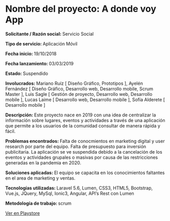 <h1>Nombre del proyecto: A donde voy App</h1>
<p><b>Solicitante / Razón social: </b> Servicio Social</p>
<p><b>Tipo de servicio: </b> Aplicación Móvil
<p><b>Fecha inicio: </b> 19/10/2018	</p>
<p><b>  Fecha lanzamiento: </b> 03/03/2019  </p>
<p><b> Estado: </b> Suspendido </p>
  <p><b> Involucrados: </b> Mariano Ruíz [ Diseño Gráfico, Prototipos ], Ayelén Fernández [ Diseño Gráfico, Desarrollo web, Desarrollo mobile, Scrum Master ], Luis Sagle [ Gestión de proyecto, Desarrollo web, Desarrollo mobile ], Lucas Laime [ Desarrollo web, Desarrollo mobile ], Sofía Alderete [ Desarrollo mobile ] </p>
<p><b> Descripción:  </b> Este proyecto nace en 2019 con una idea de centralizar la información sobre lugares, eventos y actividades a través de una aplicación que permite a los usuarios de la comunidad consultar de manera rápida y fácil. 
<p><b>Problemas encontrados:  </b> Falta de conocmientos en marketing digital y user research por parte del equipo. Falta de presupuesto para inversión publicitaria. La aplicación se ve suspendida debido a la cancelación de los eventos y actividades grupales o masivas por causa de las restricciones generadas en la pandemia en 2020.
<p><b> Soluciones aplicadas:  </b> El equipo se capacita en los conocimientos faltantes en el area de marketing y ventas. </p>
<p><b> Tecnologías utilizadas:  </b> Laravel 5.6, Lumen, CSS3, HTML5, Bootstrap, Vue.js, JQuery, MySql, Ionic3, Angular, API’s Rest con Lumen</p>
<p><b> Metodología de trabajo:  </b>scrum</p>


<a href="https://play.google.com/store/apps/details?id=com.adondevoy.psycosoft">Ver en Playstore</a>


